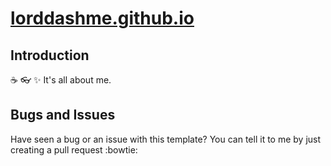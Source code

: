 # [lorddashme.github.io](https://github.com/lorddashme/lorddashme.github.io)

## Introduction

:coffee: :eyeglasses: :sparkles: It's all about me.

## Bugs and Issues

Have seen a bug or an issue with this template?
You can tell it to me by just creating a pull request :bowtie: